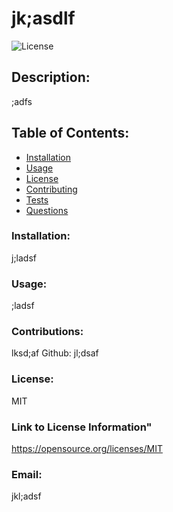 # jk;asdlf
  ![License](https://img.shields.io/static/v1?label=liscense&message=MIT&color=green)
  ## Description: 
  ;adfs

  ## Table of Contents:
  * [Installation](#installation)
  * [Usage](#usage)
  * [License](#license)
  * [Contributing](#contributing)
  * [Tests](#tests)
  * [Questions](#questions)

### Installation:
j;ladsf

### Usage:
;ladsf

### Contributions:
lksd;af Github: jl;dsaf

### License:
MIT

### Link to License Information"
https://opensource.org/licenses/MIT

### Email:
jkl;adsf
